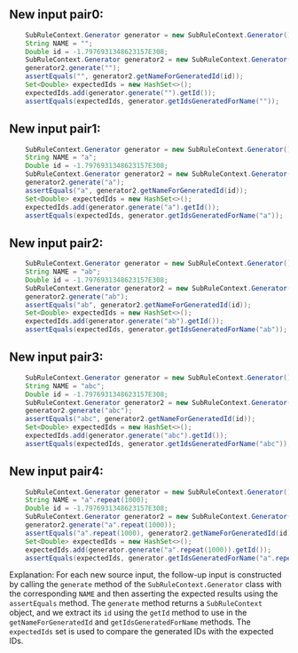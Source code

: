 ## New input pair0:
```java
    SubRuleContext.Generator generator = new SubRuleContext.Generator();
    String NAME = "";
    Double id = -1.7976931348623157E308;
    SubRuleContext.Generator generator2 = new SubRuleContext.Generator();
    generator2.generate("");
    assertEquals("", generator2.getNameForGeneratedId(id));
    Set<Double> expectedIds = new HashSet<>();
    expectedIds.add(generator.generate("").getId());
    assertEquals(expectedIds, generator.getIdsGeneratedForName(""));
```

## New input pair1:
```java
    SubRuleContext.Generator generator = new SubRuleContext.Generator();
    String NAME = "a";
    Double id = -1.7976931348623157E308;
    SubRuleContext.Generator generator2 = new SubRuleContext.Generator();
    generator2.generate("a");
    assertEquals("a", generator2.getNameForGeneratedId(id));
    Set<Double> expectedIds = new HashSet<>();
    expectedIds.add(generator.generate("a").getId());
    assertEquals(expectedIds, generator.getIdsGeneratedForName("a"));
```

## New input pair2:
```java
    SubRuleContext.Generator generator = new SubRuleContext.Generator();
    String NAME = "ab";
    Double id = -1.7976931348623157E308;
    SubRuleContext.Generator generator2 = new SubRuleContext.Generator();
    generator2.generate("ab");
    assertEquals("ab", generator2.getNameForGeneratedId(id));
    Set<Double> expectedIds = new HashSet<>();
    expectedIds.add(generator.generate("ab").getId());
    assertEquals(expectedIds, generator.getIdsGeneratedForName("ab"));
```

## New input pair3:
```java
    SubRuleContext.Generator generator = new SubRuleContext.Generator();
    String NAME = "abc";
    Double id = -1.7976931348623157E308;
    SubRuleContext.Generator generator2 = new SubRuleContext.Generator();
    generator2.generate("abc");
    assertEquals("abc", generator2.getNameForGeneratedId(id));
    Set<Double> expectedIds = new HashSet<>();
    expectedIds.add(generator.generate("abc").getId());
    assertEquals(expectedIds, generator.getIdsGeneratedForName("abc"));
```

## New input pair4:
```java
    SubRuleContext.Generator generator = new SubRuleContext.Generator();
    String NAME = "a".repeat(1000);
    Double id = -1.7976931348623157E308;
    SubRuleContext.Generator generator2 = new SubRuleContext.Generator();
    generator2.generate("a".repeat(1000));
    assertEquals("a".repeat(1000), generator2.getNameForGeneratedId(id));
    Set<Double> expectedIds = new HashSet<>();
    expectedIds.add(generator.generate("a".repeat(1000)).getId());
    assertEquals(expectedIds, generator.getIdsGeneratedForName("a".repeat(1000)));
```

Explanation:
For each new source input, the follow-up input is constructed by calling the `generate` method of the `SubRuleContext.Generator` class with the corresponding `NAME` and then asserting the expected results using the `assertEquals` method. The `generate` method returns a `SubRuleContext` object, and we extract its `id` using the `getId` method to use in the `getNameForGeneratedId` and `getIdsGeneratedForName` methods. The `expectedIds` set is used to compare the generated IDs with the expected IDs.
